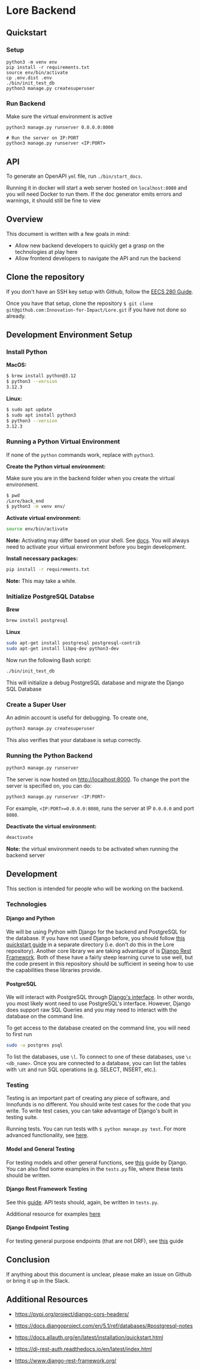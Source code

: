 # Lore Backend
## Quickstart
### Setup
```
python3 -m venv env
pip install -r requirements.txt
source env/bin/activate
cp .env.dist .env
./bin/init_test_db
python3 manage.py createsuperuser
```

### Run Backend
Make sure the virtual environment is active
```
python3 manage.py runserver 0.0.0.0:8000

# Run the server on IP:PORT
python3 manage.py runserver <IP:PORT>
```
## API

To generate an OpenAPI `yml` file, run `./bin/start_docs`. 

Running it in docker will start a web server hosted on `localhost:8080` and you will need Docker to run them.
If the doc generator emits errors and warnings, it should still be fine to view

## Overview

This document is written with a few goals in mind:

- Allow new backend developers to quickly get a grasp on the technologies at play here
- Allow frontend developers to navigate the API and run the backend

## Clone the repository

If you don't have an SSH key setup with Github, follow the [EECS 280 Guide](https://eecs280staff.github.io/tutorials/setup_git.html).

Once you have that setup, clone the repository `$ git clone git@github.com:Innovation-for-Impact/Lore.git` if you have not done so already.

## Development Environment Setup

### Install Python

**MacOS:**

```bash
$ brew install python@3.12
$ python3 --version
3.12.3
```

**Linux:**

```bash
$ sudo apt update
$ sudo apt install python3
$ python3 --version
3.12.3
```

### Running a Python Virtual Environment

If none of the `python` commands work, replace with `python3`.

**Create the Python virtual environment:**

Make sure you are in the backend folder when you create the virtual environment.

```bash
$ pwd
/Lore/back_end
$ python3 -m venv env/
```

**Activate virtual environment:**

```bash
source env/bin/activate
```

**Note:** Activating may differ based on your shell. See
[docs](https://docs.python.org/3/library/venv.html#how-venvs-work).
You will always need to activate your virtual environment before you begin development.

**Install necessary packages:**

```bash
pip install -r requirements.txt
```

**Note:** This may take a while.

### Initialize PostgreSQL Databse

**Brew**

```bash
brew install postgresql
```

**Linux**

```bash
sudo apt-get install postgresql postgresql-contrib
sudo apt-get install libpq-dev python3-dev
```

Now run the following Bash script:

```bash
./bin/init_test_db
```

This will initialize a debug PostgreSQL database and migrate the Django SQL Database

### Create a Super User

An admin account is useful for debugging. To create one,

```bash
python3 manage.py createsuperuser
```

This also verifies that your database is setup correctly.

### Running the Python Backend

```bash
python3 manage.py runserver
```

The server is now hosted on [http://localhost:8000](http://localhost:8000). To change the port the server is specified on, you can do:

```bash
python3 manage.py runserver <IP:PORT>
```

For example, `<IP:PORT>=0.0.0.0:8080`, runs the server at IP `0.0.0.0` and port `8080`.

**Deactivate the virtual environment:**

```bash
deactivate
```

**Note:** the virtual environment needs to be activated when running the backend server

## Development

This section is intended for people who will be working on the backend.

### Technologies

#### Django and Python

We will be using Python with Django for the backend and PostgreSQL for the database. If
you have not used Django before, you should follow [this quickstart guide](https://docs.djangoproject.com/en/5.1/)
in a separate directory (i.e. don't do this in the Lore repository).
Another core library we are taking advantage of is [Django Rest Framework](https://www.django-rest-framework.org/).
Both of these have a fairly steep learning curve to use well, but the code present
in this repository should be sufficient in seeing how to use the capabilities
these libraries provide.

#### PostgreSQL

We will interact with PostgreSQL through [Django's interface](https://docs.djangoproject.com/en/5.1/topics/db/queries/).
In other words, you most likely wont need to use PostgreSQL's interface. However,
Django does support raw SQL Queries and you may need to interact with the
database on the command line.

To get access to the database created on the command line, you will need to first run

```bash
sudo -u postgres psql
```

To list the databases, use `\l`. To connect to one of these databases, use `\c <db_name>`.
Once you are connected to a database, you can list the tables with `\dt` and run
SQL operations (e.g. SELECT, INSERT, etc.).

### Testing

Testing is an important part of creating any piece of software, and Innofunds is no different. You should write
test cases for the code that you write. To write test cases, you can take advantage of Django's built in testing suite.

Running tests. You can run tests with `$ python manage.py test`. For more advanced functionality, see
[here](https://docs.djangoproject.com/en/5.1/topics/testing/overview/#running-tests).

#### Model and General Testing

For testing models and other general functions, see [this](https://docs.djangoproject.com/en/5.1/topics/testing/overview/) guide by Django.
You can also find some examples in the `tests.py` file, where these tests should be written.

#### Django Rest Framework Testing

See this [guide](https://www.django-rest-framework.org/api-guide/testing/). API tests should, again, be written in `tests.py`.

Additional resource for examples [here](https://dev.to/alchermd/what-to-test-in-django-endpoints-357n)

#### Django Endpoint Testing

For testing general purpose endpoints (that are not DRF), see
[this](https://developer.mozilla.org/en-US/docs/Learn/Server-side/Django/Testing#views) guide

## Conclusion

If anything about this document is unclear, please make an issue on Github or bring it up in the Slack.

## Additional Resources

- <https://pypi.org/project/django-cors-headers/>

- <https://docs.djangoproject.com/en/5.1/ref/databases/#postgresql-notes>

- <https://docs.allauth.org/en/latest/installation/quickstart.html>

- <https://dj-rest-auth.readthedocs.io/en/latest/index.html>

- <https://www.django-rest-framework.org/>
